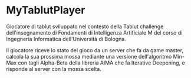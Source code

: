 # MyTablutPlayer
Giocatore di tablut sviluppato nel contesto della Tablut challenge dell'insegnamento di Fondamenti di Intelligenza Artificiale M del corso di Ingegneria Informatica dell'Università di Bologna.

Il giocatore riceve lo stato del gioco da un server che fa da game master, calcola la sua prossima mossa mediante una versione dell'algoritmo Min-Max con tagli Alpha-Beta della libreria AIMA che fa Iterative Deepening, e risponde al server con la mossa scelta.
